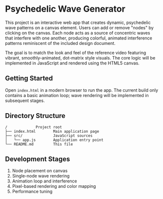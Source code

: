 # Psychedelic Wave Generator

This project is an interactive web app that creates dynamic, psychedelic wave patterns on a canvas element. Users can add or remove "nodes" by clicking on the canvas. Each node acts as a source of concentric waves that interfere with one another, producing colorful, animated interference patterns reminiscent of the included design document.

The goal is to match the look and feel of the reference video featuring vibrant, smoothly-animated, dot-matrix style visuals. The core logic will be implemented in JavaScript and rendered using the HTML5 canvas.

## Getting Started

Open `index.html` in a modern browser to run the app. The current build only contains a basic animation loop; wave rendering will be implemented in subsequent stages.

## Directory Structure

```
/             Project root
├── index.html        Main application page
├── src/              JavaScript sources
│   └── app.js        Application entry point
└── README.md         This file
```

## Development Stages

1. Node placement on canvas
2. Single-node wave rendering
3. Animation loop and interference
4. Pixel-based rendering and color mapping
5. Performance tuning
